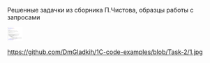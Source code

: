 Решенные задачки из сборника П.Чистова, образцы работы с запросами

<img src="https://github.com/DmGladkih/1C-code-examples/blob/Task-2/1.jpg" height="32"/></h1>

https://github.com/DmGladkih/1C-code-examples/blob/Task-2/1.jpg
